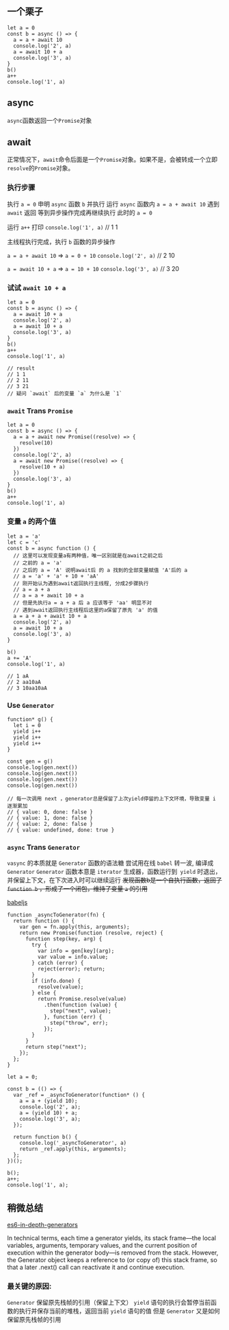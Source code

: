 ## 一个栗子
```
let a = 0
const b = async () => {
  a = a + await 10
  console.log('2', a)
  a = await 10 + a
  console.log('3', a)
}
b()
a++
console.log('1', a)
```
## async
`async`函数返回一个`Promise`对象

## await
正常情况下，`await`命令后面是一个`Promise`对象。如果不是，会被转成一个立即`resolve`的`Promise`对象。

### 执行步骤
执行 `a = 0`
申明 `async` 函数 `b` 并执行
运行 `async` 函数内 `a = a + await 10`
遇到 `await` 返回 等到异步操作完成再继续执行
此时的 `a = 0`

运行 `a++`
打印 `console.log('1', a)`
// 1 1

主线程执行完成，执行 `b` 函数的异步操作

`a = a + await 10` => `a = 0 + 10` `console.log('2', a)`
// 2 10

`a = await 10 + a` => `a = 10 + 10`
`console.log('3', a)`
// 3 20

### 试试 `await 10 + a`
```
let a = 0
const b = async () => {
  a = await 10 + a
  console.log('2', a)
  a = await 10 + a
  console.log('3', a)
}
b()
a++
console.log('1', a)

// result
// 1 1
// 2 11
// 3 21
// 疑问 `await` 后的变量 `a` 为什么是 `1`
```

### `await` Trans `Promise`
```
let a = 0
const b = async () => {
  a = a + await new Promise((resolve) => {
    resolve(10)
  })
  console.log('2', a)
  a = await new Promise((resolve) => {
    resolve(10 + a)
  })
  console.log('3', a)
}
b()
a++
console.log('1', a)
```

### 变量 `a` 的两个值

```
let a = 'a'
let c = 'c'
const b = async function () {
  // 这里可以发现变量a有两种值，唯一区别就是在await之前之后
  // 之前的 a = 'a'
  // 之后的 a = 'A' 说明await后 的 a 找到的全部变量赋值 'A'后的 a
  // a = 'a' + 'a' + 10 + 'aA'
  // 刚开始认为遇到await返回执行主线程, 分成2步骤执行
  // a = a + a
  // a = a + await 10 + a
  // 但是先执行a = a + a 后 a 应该等于 'aa' 明显不对
  // 遇到await返回执行主线程后这里的a保留了原先 'a' 的值
  a = a + a + await 10 + a
  console.log('2', a)
  a = await 10 + a
  console.log('3', a)
}

b()
a += 'A'
console.log('1', a)

// 1 aA
// 2 aa10aA
// 3 10aa10aA
```

### Use `Generator`

```
function* g() {
  let i = 0
  yield i++
  yield i++
  yield i++
}

const gen = g()
console.log(gen.next())
console.log(gen.next())
console.log(gen.next())
console.log(gen.next())

// 每一次调用 next ，generator总是保留了上次yield停留的上下文环境，导致变量 i 逐渐累加
// { value: 0, done: false }
// { value: 1, done: false }
// { value: 2, done: false }
// { value: undefined, done: true }
```

### `async` Trans `Generator`

`vasync` 的本质就是 `Generator` 函数的语法糖
尝试用在线 `babel` 转一波, 编译成 `Generator`
`Generator` 函数本意是 `iterator` 生成器，函数运行到` yield` 时退出，并保留上下文，在下次进入时可以继续运行
~~发现函数b是一个自执行函数，返回了 `function b` ，形成了一个闭包，维持了变量 `a` 的引用~~

[babeljs](http://babeljs.io/repl/#?babili=false&browsers=&build=&builtIns=false&code_lz=DYUwLgBAhhC8EAYBQSDGB7AdgZ0gIzmmwE9NUIAKASjgD4IBvJCaQmAamgHcoBLSAIzIWGHOlAA6YOgDmFAOQAmeQBpoVZq3hQe_CEIicom0dnEgpshQGZV6pAF8Ueakijt2aLGcnS58gTsoDSA&debug=false&forceAllTransforms=false&shippedProposals=false&circleciRepo=&evaluate=false&fileSize=false&lineWrap=true&presets=es2016%2Cstage-3&prettier=false&targets=&version=6.26.0&envVersion=)

```
function _asyncToGenerator(fn) {
  return function () {
    var gen = fn.apply(this, arguments);
    return new Promise(function (resolve, reject) {
      function step(key, arg) {
        try {
          var info = gen[key](arg);
          var value = info.value;
        } catch (error) {
          reject(error); return;
        }
        if (info.done) {
          resolve(value);
        } else {
          return Promise.resolve(value)
            .then(function (value) {
              step("next", value);
            }, function (err) {
              step("throw", err);
            });
        }
      }
      return step("next");
    });
  };
}

let a = 0;

const b = (() => {
  var _ref = _asyncToGenerator(function* () {
    a = a + (yield 10);
    console.log('2', a);
    a = (yield 10) + a;
    console.log('3', a);
  });

  return function b() {
    console.log('_asyncToGenerator', a)
    return _ref.apply(this, arguments);
  };
})();

b();
a++;
console.log('1', a);
```

## 稍微总结

[es6-in-depth-generators](https://hacks.mozilla.org/2015/05/es6-in-depth-generators/)

In technical terms, each time a generator yields, its stack frame—the local variables, arguments, temporary values, and the current position of execution within the generator body—is removed from the stack. However, the Generator object keeps a reference to (or copy of) this stack frame, so that a later .next() call can reactivate it and continue execution.

### 最关键的原因: 
 `Generator` 保留原先栈帧的引用（保留上下文）
`yield` 语句的执行会暂停当前函数的执行并保存当前的堆栈，返回当前 `yield` 语句的值
 但是 `Generator` 又是如何保留原先栈帧的引用

